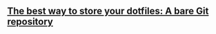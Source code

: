 ## [The best way to store your dotfiles: A bare Git repository](https://www.atlassian.com/git/tutorials/dotfiles)
